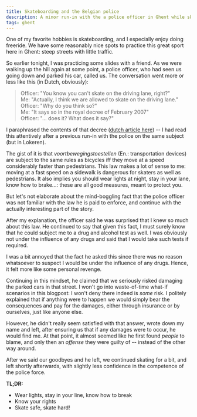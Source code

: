 ```yaml
---
title: Skateboarding and the Belgian police
description: A minor run-in with the a police officer in Ghent while skating
tags: ghent
---
```


One of my favorite hobbies is skateboarding, and I especially enjoy doing
freeride. We have some reasonably nice spots to practice this great sport here
in Ghent: steep streets with little traffic.

So earlier tonight, I was practicing some slides with a friend. As we were
walking up the hill again at some point, a police officer, who had seen us going
down and parked his car, called us. The conversation went more or less like this
(in Dutch, obviously):

> Officer: "You know you can't skate on the driving lane, right?"  
> Me: "Actually, I think we are allowed to skate on the driving lane."  
> Officer: "Why do you think so?"  
> Me: "It says so in the royal decree of February 2007"  
> Officer: "... does it? What does it say?"  

I paraphrased the contents of that decree ([dutch article here]) -- I had read
this attentively after a previous run-in with the police on the same subject
(but in Lokeren).

[dutch article here]: http://www.wegcode.be/actueel/recente-wijzigingen/1260-voortbewegingstoestellen

The gist of it is that *voortbewegingstoestellen* (En.: transportation devices)
are subject to the same rules as bicycles iff they move at a speed considerably
faster than pedestrians. This law makes a lot of sense to me: moving at a fast
speed on a sidewalk is dangerous for skaters as well as pedestrians. It also
implies you should wear lights at night, stay in your lane, know how to
brake...: these are all good measures, meant to protect you.

But let's not elaborate about the mind-boggling fact that the police officer was
not familiar with the law he is paid to enforce, and continue with the actually
interesting part of the story.

After my explanation, the officer said he was surprised that I knew so much about
this law. He continued to say that given this fact, I must surely know that he
could subject me to a drug and alcohol test as well. I was obviously not under
the influence of any drugs and said that I would take such tests if required.

I was a bit annoyed that the fact he asked this since there was no reason
whatsoever to suspect I would be under the influence of any drugs. Hence, it
felt more like some personal revenge.

Continuing in this mindset, he claimed that we seriously risked damaging the
parked cars in that street. I won't go into waste-of-time what-if scenarios in
this blogpost: I won't deny there indeed is *some* risk. I politely explained
that if anything were to happen we would simply bear the consequences and pay
for the damages, either through insurance or by ourselves, just like anyone
else.

However, he didn't really seem satisfied with that answer, wrote down my name
and left, after ensuring us that if any damages were to occur, he would find me.
At that point, it almost seemed like he first found *people* to blame, and only
then an *offense* they were guilty of -- instead of the other way around.

After we said our goodbyes and he left, we continued skating for a bit, and left
shortly afterwards, with slightly less confidence in the competence of the
police force.

**TL;DR:**

- Wear lights, stay in your line, know how to break
- Know your rights
- Skate safe, skate hard!
